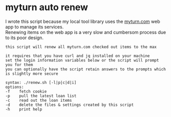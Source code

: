 # myturn auto renew

I wrote this script because my local tool library uses the [myturn.com](https://myturn.com) web app to manage its services.  
Renewing items on the web app is a very slow and cumbersom process due to its poor design.  

```
this script will renew all myturn.com checked out items to the max

it requires that you have curl and jq installed on your machine
set the login information variables below or the script will prompt you for them
you can optionally have the script retain answers to the prompts which is slightly more secure

syntax: ./renew.sh [-l|p|c|d|i]
options:
-f    fetch cookie
-p    pull the latest loan list
-c    read out the loan items
-d    delete the files & settings created by this script
-h    print help

```
